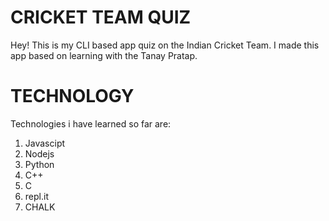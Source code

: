 # CRICKET TEAM QUIZ

Hey! This is my CLI based app quiz on the Indian Cricket Team. I made this app based on learning with the Tanay Pratap. 

# TECHNOLOGY 

Technologies i have learned so far are:

1. Javascipt
1. Nodejs
1. Python
1. C++
1. C
1. repl.it
1. CHALK